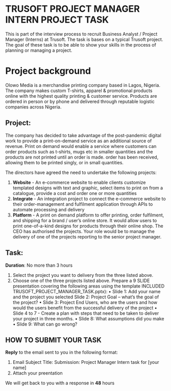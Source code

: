 # TRUSOFT PROJECT MANAGER INTERN PROJECT TASK
This is part of the interview process to recruit Business Analyst / Project Manager (Interns) at Trusoft. The task is bases on a typical Trusoft project.
The goal of these task is to be able to show your skills in the process of planning or managing a project.

# Project background
Olowo Media is a merchandise printing company based in Lagos, Nigeria.  The company makes custom T-shirts, apparel & promotional products online with the highest quality printing & customer service. Products are ordered in person or by phone and delivered through reputable logistic companies across Nigeria. 

## Project:
The company has decided to take advantage of the post-pandemic digital work to provide a print-on-demand service as an additional source of revenue.
Print on demand would enable a service where customers can order products such as t-shirts, mugs etc in smaller quantities and the products are not printed until an order is made.
order has been received, allowing them to be printed singly, or in small quantities.

The directors have agreed the need to undertake the following projects:
1. **Website** - An e-commerce website to enable clients customize templated designs with text and graphic, select items to print on from a catalogue, provide a cost and order one or more quantities
2. **Integrate** - An integration project to connect the e-commerce website to their order-management and fulfilment application through APIs to automate processing and delivery
3. **Platform** - A print on demand platform to offer printing, order fulfilment, and shipping for a brand / user’s online store. It would allow users to print one-of-a-kind designs for products through their online shop.
The CEO has authorised the projects. Your role would be to manage the delivery of one of the projects reporting to the senior project manager.

## Task:
**Duration**: No more than 3 hours
1.	Select the project you want to delivery from the three listed above.
2.	Choose one of the three projects listed above.  Prepare a 9 SLIDE presentation covering the following areas using the template INCLUDED TRUSOFT_PROJECT_MANAGER_TASK.pptx): 
•	Slide 1: Add your name and the project you selected
Slide 2: Project Goal – what’s the goal of the project?
•	Slide 3: Project End Users, who are the users and how would the users benefit from the successful delivery of the project
•	Slide 4 to 7 - Create a plan with steps that need to be taken to deliver your project in three months. 
•	Slide 8: What assumptions did you make
•	Slide 9: What can go wrong?


## HOW TO SUBMIT YOUR TASK
**Reply** to the email sent to you in the following format:
1. Email Subject Title: Submission: Project Manager Intern task for [your name] 
2. Attach your preentation

We will get back to you with a response in **48** hours

